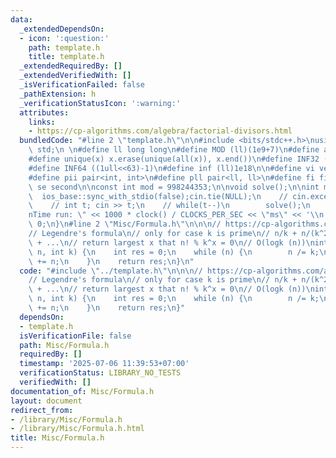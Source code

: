 ```yaml
---
data:
  _extendedDependsOn:
  - icon: ':question:'
    path: template.h
    title: template.h
  _extendedRequiredBy: []
  _extendedVerifiedWith: []
  _isVerificationFailed: false
  _pathExtension: h
  _verificationStatusIcon: ':warning:'
  attributes:
    links:
    - https://cp-algorithms.com/algebra/factorial-divisors.html
  bundledCode: "#line 2 \"template.h\"\n\n#include <bits/stdc++.h>\nusing namespace\
    \ std;\n \n#define ll long long\n#define MOD (ll)(1e9+7)\n#define all(x) (x).begin(),(x).end()\n\
    #define unique(x) x.erase(unique(all(x)), x.end())\n#define INF32 ((1ull<<31)-1)\n\
    #define INF64 ((1ull<<63)-1)\n#define inf (ll)1e18\n\n#define vi vector<int>\n\
    #define pii pair<int, int>\n#define pll pair<ll, ll>\n#define fi first\n#define\
    \ se second\n\nconst int mod = 998244353;\n\nvoid solve();\n\nint main(){\n  \
    \  ios_base::sync_with_stdio(false);cin.tie(NULL);\n    // cin.exceptions(cin.failbit);\n\
    \    // int t; cin >> t;\n    // while(t--)\n        solve();\n    cerr << \"\\\
    nTime run: \" << 1000 * clock() / CLOCKS_PER_SEC << \"ms\" << '\\n';\n    return\
    \ 0;\n}\n#line 2 \"Misc/Formula.h\"\n\n\n// https://cp-algorithms.com/algebra/factorial-divisors.html\n\
    // Legendre's formula\n// only for case k is prime\n// n/k + n/(k^2) + n/(k^3)\
    \ + ...\n// return largest x that n! % k^x = 0\n// O(logk (n))\nint fact_pow(int\
    \ n, int k) {\n    int res = 0;\n    while (n) {\n        n /= k;\n        res\
    \ += n;\n    }\n    return res;\n}\n"
  code: "#include \"../template.h\"\n\n\n// https://cp-algorithms.com/algebra/factorial-divisors.html\n\
    // Legendre's formula\n// only for case k is prime\n// n/k + n/(k^2) + n/(k^3)\
    \ + ...\n// return largest x that n! % k^x = 0\n// O(logk (n))\nint fact_pow(int\
    \ n, int k) {\n    int res = 0;\n    while (n) {\n        n /= k;\n        res\
    \ += n;\n    }\n    return res;\n}"
  dependsOn:
  - template.h
  isVerificationFile: false
  path: Misc/Formula.h
  requiredBy: []
  timestamp: '2025-07-06 11:39:53+07:00'
  verificationStatus: LIBRARY_NO_TESTS
  verifiedWith: []
documentation_of: Misc/Formula.h
layout: document
redirect_from:
- /library/Misc/Formula.h
- /library/Misc/Formula.h.html
title: Misc/Formula.h
---
```

